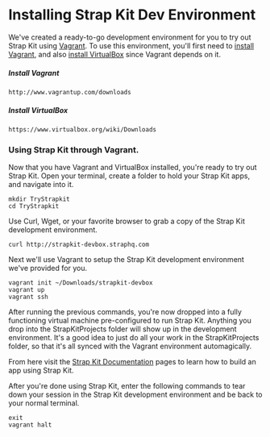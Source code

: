 # Installing Strap Kit Dev Environment

We've created a ready-to-go development environment for you to try out Strap Kit using [Vagrant](http://docs.vagrantup.com/v2/why-vagrant/index.html). To use this environment, you'll first need to [install Vagrant](http://www.vagrantup.com/downloads), and also [install VirtualBox](https://www.virtualbox.org/wiki/Downloads) since Vagrant depends on it.

##### Install Vagrant
```
http://www.vagrantup.com/downloads
````

##### Install VirtualBox
```
https://www.virtualbox.org/wiki/Downloads
```

### Using Strap Kit through Vagrant.

Now that you have Vagrant and VirtualBox installed, you're ready to try out Strap Kit. Open your terminal, create a folder to hold your Strap Kit apps, and navigate into it.
```
mkdir TryStrapkit
cd TryStrapkit
```

<!--- FIXME: double check curl command -->
Use Curl, Wget, or your favorite browser to grab a copy of the Strap Kit development environment.
```
curl http://strapkit-devbox.straphq.com
```

Next we'll use Vagrant to setup the Strap Kit development environment we've provided for you.
```
vagrant init ~/Downloads/strapkit-devbox
vagrant up
vagrant ssh
```

After running the previous commands, you're now dropped into a fully functioning virtual machine pre-configured to run Strap Kit. Anything you drop into the StrapKitProjects folder will show up in the development environment. It's a good idea to just do all your work in the StrapKitProjects folder, so that it's all synced with the Vagrant environment automagically.

From here visit the [Strap Kit Documentation](https://docs.straphq.com/docs/flow) pages to learn how to build an app using Strap Kit.

After you're done using Strap Kit, enter the following commands to tear down your session in the Strap Kit development environment and be back to your normal terminal.
```
exit
vagrant halt
```